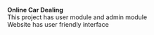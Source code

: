 <b>Online Car Dealing</b> <br>
This project has user module and admin module <br>
Website has user friendly interface
